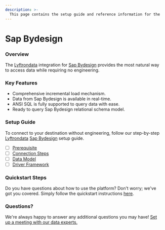 ```yaml
---
description: >-
  This page contains the setup guide and reference information for the Sap Bydesign source connector.
---
```


# Sap Bydesign

### Overview

The [Lyftrondata](https://www.lyftrondata.com/) integration for [Sap Bydesign](None) provides the most natural way to access data while requiring no engineering.

### Key Features

* Comprehensive incremental load mechanism.
* Data from Sap Bydesign is available in real-time.&#x20;
* ANSI SQL is fully supported to query data with ease.
* Ready to query Sap Bydesign relational schema model.

### Setup Guide

To connect to your destination without engineering, follow our step-by-step [Lyftrondata](https://www.lyftrondata.com/)  [Sap Bydesign](None) setup guide.

* [ ] [Prerequisite](prerequisite.md)
* [ ] [Connection Steps](connection-steps.md)
* [ ] [Data Model](data-model/erd.md)
* [ ] [Driver Framework](driver-framework/)

### Quickstart Steps

Do you have questions about how to use the platform? Don't worry; we've got you covered. Simply follow the quickstart instructions [here](../README.md).

### Questions? <a href="#questions" id="questions"></a>

We're always happy to answer any additional questions you may have! [Set up a meeting with our data experts.](https://www.lyftrondata.com/book-a-meeting/)

